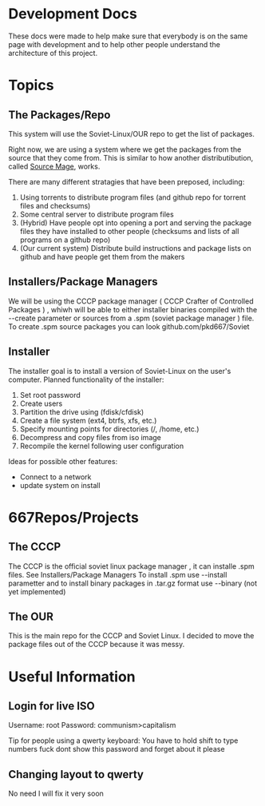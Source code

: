 Development Docs
================

These docs were made to help make sure that everybody is on the same page with development and to help other people understand the architecture of this project.

Topics
======

The Packages/Repo
-----------------

This system will use the Soviet-Linux/OUR repo to get the list of packages. 

Right now, we are using a system where we get the packages from the source that they come from. This is similar to how another distributibution, called [Source Mage](https://sourcemage.org), works. 

There are many different stratagies that have been preposed, including:

1. Using torrents to distribute program files (and github repo for torrent files and checksums)
2. Some central server to distribute program files 
3. (Hybrid) Have people opt into opening a port and serving the package files they have installed to other people (checksums and lists of all programs on a github repo)
4. (Our current system) Distribute build instructions and package lists on github and have people get them from the makers

Installers/Package Managers
---------------------------

We will be using the CCCP package manager ( CCCP Crafter of Controlled Packages ) , whiwh will be able to either installer binaries compiled with the --create parameter or sources from a .spm (soviet package manager ) file. To create .spm source packages you can look github.com/pkd667/Soviet

Installer
---------

The installer goal is to install a version of Soviet-Linux on the user's computer.
Planned functionality of the installer:

1. Set root password
2. Create users
3. Partition the drive using (fdisk/cfdisk)
4. Create a file system (ext4, btrfs, xfs, etc.)
5. Specify mounting points for directories (/, /home, etc.)
6. Decompress and copy files from iso image
7. Recompile the kernel following user configuration

Ideas for possible other features:
- Connect to a network
- update system on install

667Repos/Projects
==============

The CCCP
--------

The CCCP is the official soviet linux package manager , it can installe .spm files. See Installers/Package Managers
To install .spm use --install parametter and to install binary packages in .tar.gz format use --binary (not yet implemented)

The OUR
-------

This is the main repo for the CCCP and Soviet Linux. I decided to move the package files out of the CCCP because it was messy. 

Useful Information
==================

Login for live ISO
------------------

Username: root
Password: communism>capitalism

Tip for people using a qwerty keyboard: You have to hold shift to type numbers
fuck dont show this password and forget about it please

Changing layout to qwerty
-------------------------

No need I will fix it very soon 


